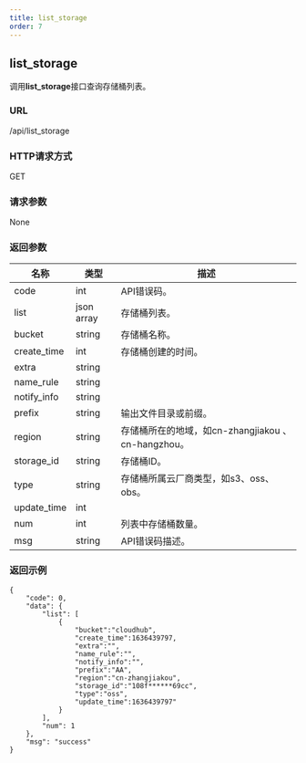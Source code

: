 ```yaml
---
title: list_storage
order: 7
---
```



##  list_storage<!--华为云市场的那份文档有个query_storage_list-->

调用**list_storage**接口查询存储桶列表。



### URL

/api/list_storage



### HTTP请求方式  
GET  



### 请求参数

None



### 返回参数

| 名称       | 类型       | 描述 |
| ---------- | ---------- | ----------- |
| code | int | API错误码。 |
| list       | json array | 存储桶列表。 |
| bucket     | string     | 存储桶名称。 |
| create_time<!--这个是抓包抓到的--> | int<!--报文里这个参数没有加引号--> | 存储桶创建的时间。 |
| extra<!--这个是抓包抓到的--> | string |  |
| name_rule<!--这个是抓包抓到的--> | string |  |
| notify_info<!--这个是抓包抓到的--> | string |  |
| prefix     | string     | 输出文件目录或前缀。 |
| region     | string     | 存储桶所在的地域，如cn-zhangjiakou 、cn-hangzhou。 |
| storage_id | string     | 存储桶ID。 |
| type       | string     | 存储桶所属云厂商类型，如s3、oss、obs。 |
| update_time<!--这个是抓包抓到的--> | int<!--报文里这个参数没有加引号--> |  |
| num        | int        | 列表中存储桶数量。 |
| msg | string | API错误码描述。 |



### 返回示例

```
{
    "code": 0,
    "data": {
        "list": [
            {    
                "bucket":"cloudhub",
                "create_time":1636439797,
                "extra":"",
                "name_rule":"",
                "notify_info":"",
                "prefix":"AA",
                "region":"cn-zhangjiakou",
                "storage_id":"108f******69cc",
                "type":"oss",
                "update_time":1636439797"
            }
        ],
        "num": 1
    },
    "msg": "success"
}

```